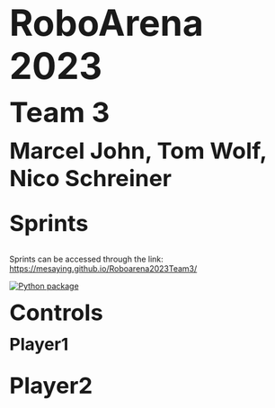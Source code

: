<p><strong><span style="font-size:64px;"> RoboArena 2023 </span></strong> <br>
<p><strong><span style="font-size:50px;"> Team 3 </span></strong> <br>
<p><strong><span style="font-size: 40;"> Marcel John, Tom Wolf, Nico Schreiner  </span></strong> <br><br>



<p><strong><span style="font-size: 40;"> Sprints  </span></strong> <br><br>

Sprints can be accessed through the link: 
https://mesaying.github.io/Roboarena2023Team3/

[![Python package](https://github.com/Mesaying/Roboarena2023Team3/actions/workflows/python-package.yml/badge.svg?branch=main)](https://github.com/Mesaying/Roboarena2023Team3/actions/workflows/python-package.yml)



<p><strong><span style="font-size: 40;"> Controls </span></strong> <br>

<p><strong><span style="font-size: 30;"> Player1  </span></strong> <br><br>

<p><strong><span style="font-size: 40;"> Player2  </span></strong> <br><br>


